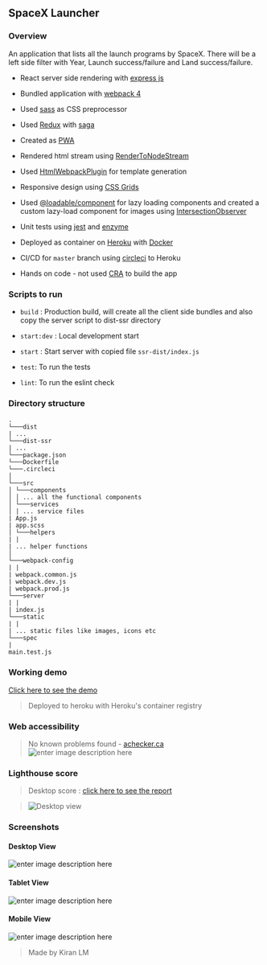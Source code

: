 
## SpaceX Launcher

  

### Overview
An application that lists all the launch programs by SpaceX. There will be a left side filter with Year, Launch success/failure and Land success/failure.
  

- React server side rendering with [express js](https://expressjs.com/)

- Bundled application with [webpack 4](https://webpack.js.org/)

- Used [sass](https://sass-lang.com/) as CSS preprocessor

- Used [Redux](https://redux.js.org/) with [saga](https://redux-saga.js.org/)

- Created as [PWA](https://web.dev/progressive-web-apps/)

- Rendered html stream using [RenderToNodeStream](https://reactjs.org/docs/react-dom-server.html#rendertonodestream)

- Used [HtmlWebpackPlugin](https://webpack.js.org/plugins/html-webpack-plugin/) for template generation

- Responsive design using [CSS Grids](https://developer.mozilla.org/en-US/docs/Web/CSS/CSS_Grid_Layout)

- Used [@loadable/component](https://www.npmjs.com/package/@loadable/component) for lazy loading components and created a custom lazy-load component for images using [IntersectionObserver](https://developer.mozilla.org/en-US/docs/Web/API/Intersection_Observer_API)


- Unit tests using [jest](https://jestjs.io/) and [enzyme](https://enzymejs.github.io/enzyme/)

- Deployed as container on [Heroku](https://www.heroku.com/) with [Docker](https://www.docker.com/)

- CI/CD for `master` branch using [circleci](http://circleci.com/) to Heroku

- Hands on code - not used [CRA](https://github.com/facebook/create-react-app) to build the app

  

### Scripts to run

  

-  `build` : Production build, will create all the client side bundles and also copy the server script to dist-ssr directory

-  `start:dev` : Local development start

-  `start` : Start server with copied file `ssr-dist/index.js`

-  `test`: To run the tests

 -  `lint`: To run the eslint check

  

### Directory structure

  
```
.
└───dist
| ...
└───dist-ssr
| ...
└───package.json
└───Dockerfile
└───.circleci
│
└───src
│ └───components
│ │ ... all the functional components
│ └───services
│ | ... service files
| App.js
| app.scss
│ └───helpers
| |
| ... helper functions
│
└───webpack-config
| |
| webpack.common.js
| webpack.dev.js
| webpack.prod.js
└───server
| |
| index.js
└───static
| |
| ... static files like images, icons etc
└───spec
|
main.test.js

```

### Working demo
  

[Click here to see the demo](https://spacex-launcher-ui.herokuapp.com)

  

> Deployed to heroku with Heroku's container registry

### Web accessibility
> No known problems found - [achecker.ca](https://achecker.ca/checker/index.php)
![enter image description here](https://images2.imgbox.com/75/f5/sDXpv0WH_o.png)

  

### Lighthouse score

  

> Desktop score : [click here to see the report](https://github.com/kiranlm/spacex-launcher-ui/blob/master/reports/report.pdf)

> ![Desktop view](https://images2.imgbox.com/b0/39/CCbQJWjN_o.png)

  

### Screenshots

  

#### Desktop View

  

![enter image description here](https://images2.imgbox.com/04/96/9Huydixf_o.png)

  

#### Tablet View

  

![enter image description here](https://images2.imgbox.com/90/77/68HD7gI1_o.png)

#### Mobile View

  

![enter image description here](https://images2.imgbox.com/88/00/VObVqq0q_o.png)

  

> Made by Kiran LM
